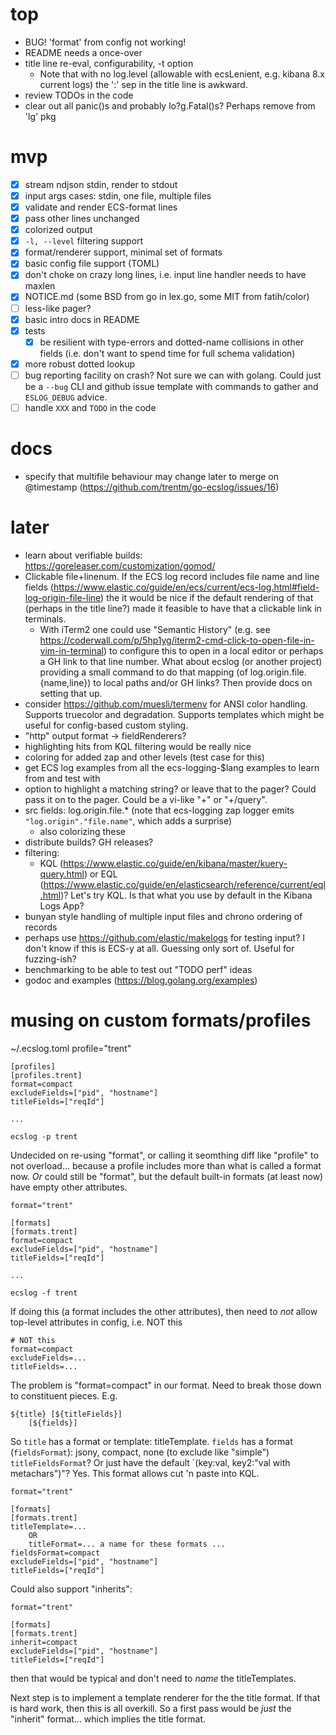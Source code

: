 # top

- BUG! 'format' from config not working!
- README needs a once-over
- title line re-eval, configurability, -t option
  - Note that with no log.level (allowable with ecsLenient, e.g. kibana 8.x
    current logs) the ':' sep in the title line is awkward.
- review TODOs in the code
- clear out all panic()s and probably lo?g.Fatal()s? Perhaps remove from 'lg' pkg

# mvp

- [x] stream ndjson stdin, render to stdout
- [x] input args cases: stdin, one file, multiple files
- [x] validate and render ECS-format lines
- [x] pass other lines unchanged
- [x] colorized output
- [x] `-l, --level` filtering support
- [x] format/renderer support, minimal set of formats
- [x] basic config file support (TOML)
- [x] don't choke on crazy long lines, i.e. input line handler needs to have maxlen
- [x] NOTICE.md (some BSD from go in lex.go, some MIT from fatih/color)
- [ ] less-like pager?
- [x] basic intro docs in README
- [x] tests
  - [x] be resilient with type-errors and dotted-name collisions in other fields
    (i.e. don't want to spend time for full schema validation)
- [x] more robust dotted lookup
- [ ] bug reporting facility on crash? Not sure we can with golang. Could just
  be a `--bug` CLI and github issue template with commands to gather and
  `ESLOG_DEBUG` advice.
- [ ] handle `XXX` and `TODO` in the code

# docs

- specify that multifile behaviour may change later to merge on @timestamp
  (https://github.com/trentm/go-ecslog/issues/16)

# later

- learn about verifiable builds: https://goreleaser.com/customization/gomod/
- Clickable file+linenum. If the ECS log record includes file name and line
  fields (https://www.elastic.co/guide/en/ecs/current/ecs-log.html#field-log-origin-file-line)
  the it would be nice if the default rendering of that (perhaps in the title line?)
  made it feasible to have that a clickable link in terminals.
    - With iTerm2 one could use "Semantic History" (e.g. see
      https://coderwall.com/p/5hp1yg/iterm2-cmd-click-to-open-file-in-vim-in-terminal)
      to configure this to open in a local editor or perhaps a GH link to that
      line number. What about ecslog (or another project) providing a small
      command to do that mapping (of log.origin.file.{name,line}) to local
      paths and/or GH links? Then provide docs on setting that up.
- consider https://github.com/muesli/termenv for ANSI color handling.
  Supports truecolor and degradation. Supports templates which might be
  useful for config-based custom styling.
- "http" output format -> fieldRenderers?
- highlighting hits from KQL filtering would be really nice
- coloring for added zap and other levels (test case for this)
- get ECS log examples from all the ecs-logging-$lang examples to learn from
  and test with
- option to highlight a matching string? or leave that to the pager? Could
  pass it on to the pager. Could be a vi-like "+<num>" or "+/query".
- src fields: log.origin.file.\* (note that ecs-logging zap logger emits
  `"log.origin"."file.name"`, which adds a surprise)
    - also colorizing these
- distribute builds? GH releases?
- filtering:
    - KQL (https://www.elastic.co/guide/en/kibana/master/kuery-query.html) or
      EQL (https://www.elastic.co/guide/en/elasticsearch/reference/current/eql.html)?
      Let's try KQL.
      Is that what you use by default in the Kibana Logs App?
- bunyan style handling of multiple input files and chrono ordering
  of records
- perhaps use https://github.com/elastic/makelogs for testing input?
  I don't know if this is ECS-y at all. Guessing only sort of. Useful
  for fuzzing-ish?
- benchmarking to be able to test out "TODO perf" ideas
- godoc and examples (https://blog.golang.org/examples)


# musing on custom formats/profiles

~/.ecslog.toml
    profile="trent"

    [profiles]
    [profiles.trent]
    format=compact
    excludeFields=["pid", "hostname"]
    titleFields=["reqId"]

    ...

    ecslog -p trent

Undecided on re-using "format", or calling it seomthing diff like "profile"
to not overload... because a profile includes more than what is called
a format now. *Or* could still be "format", but the default built-in formats
(at least now) have empty other attributes.

    format="trent"

    [formats]
    [formats.trent]
    format=compact
    excludeFields=["pid", "hostname"]
    titleFields=["reqId"]

    ...

    ecslog -f trent

If doing this (a format includes the other attributes), then need to *not*
allow top-level attributes in config, i.e. NOT this

    # NOT this
    format=compact
    excludeFields=...
    titleFields=...

The problem is "format=compact" in our format. Need to break those down to
constituent pieces. E.g.

    ${title} [${titleFields}]
        [${fields}]

So `title` has a format or template: titleTemplate.
`fields` has a format (`fieldsFormat`): jsony, compact, none (to exclude like "simple")
`titleFieldsFormat`? Or just have the default `(key:val, key2:"val with metachars")"? Yes.
This format allows cut 'n paste into KQL.

    format="trent"

    [formats]
    [formats.trent]
    titleTemplate=...
        OR
        titleFormat=... a name for these formats ...
    fieldsFormat=compact
    excludeFields=["pid", "hostname"]
    titleFields=["reqId"]

Could also support "inherits":

    format="trent"

    [formats]
    [formats.trent]
    inherit=compact
    excludeFields=["pid", "hostname"]
    titleFields=["reqId"]

then that would be typical and don't need to *name* the titleTemplates.

Next step is to implement a template renderer for the the title format.
If that is hard work, then this is all overkill. So a first pass would be
*just* the "inherit" format... which implies the title format.


